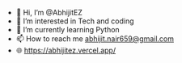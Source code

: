 - 👋 Hi, I’m @AbhijitEZ
- 👀 I’m interested in Tech and coding
- 🌱 I’m currently learning Python
- 📫 How to reach me abhijit.nair659@gmail.com
- 🌐 https://abhijitez.vercel.app/

<!---
AbhijitEZ/AbhijitEZ is a ✨ special ✨ repository because its `README.md` (this file) appears on your GitHub profile.
You can click the Preview link to take a look at your changes.
--->
